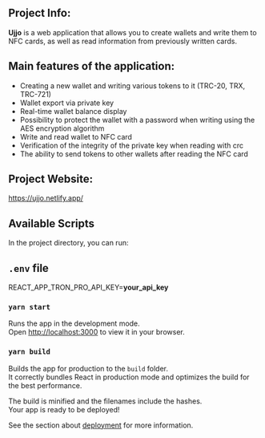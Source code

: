 ## Project Info: 
**Ujjo** is a web application that allows you to create wallets and write them to NFC cards, as well as read information from previously written cards.

## Main features of the application:

- Creating a new wallet and writing various tokens to it (TRC-20, TRX, TRC-721)
- Wallet export via private key
- Real-time wallet balance display
- Possibility to protect the wallet with a password when writing using the AES encryption algorithm
- Write and read wallet to NFC card
- Verification of the integrity of the private key when reading with crc
- The ability to send tokens to other wallets after reading the NFC card

## Project Website:
https://ujjo.netlify.app/

## Available Scripts

In the project directory, you can run:

## `.env` file

REACT_APP_TRON_PRO_API_KEY=**your_api_key**

### `yarn start`

Runs the app in the development mode.\
Open [http://localhost:3000](http://localhost:3000) to view it in your browser.

### `yarn build`

Builds the app for production to the `build` folder.\
It correctly bundles React in production mode and optimizes the build for the best performance.

The build is minified and the filenames include the hashes.\
Your app is ready to be deployed!

See the section about [deployment](https://facebook.github.io/create-react-app/docs/deployment) for more information.

